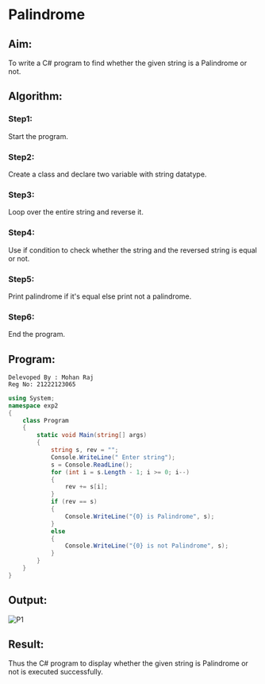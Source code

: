 # Palindrome


## Aim:
To write a C# program to find whether the given string is a Palindrome or not.
## Algorithm:

### Step1: 
Start the program.

### Step2:
Create a class and declare two variable with string datatype.

### Step3:
Loop over the entire string and reverse it.

### Step4: 
Use if condition to check whether the string and the reversed string is equal or not.

### Step5:
Print palindrome if it's equal else print not a palindrome.

### Step6:
End the program.
## Program:
```
Delevoped By : Mohan Raj
Reg No: 21222123065
```
```c#
using System;
namespace exp2
{
    class Program
    {
        static void Main(string[] args)
        {
            string s, rev = "";
            Console.WriteLine(" Enter string");
            s = Console.ReadLine();
            for (int i = s.Length - 1; i >= 0; i--)
            {
                rev += s[i];
            }
            if (rev == s)
            {
                Console.WriteLine("{0} is Palindrome", s);
            }
            else
            {
                Console.WriteLine("{0} is not Palindrome", s);
            }
        }
    }
}
```
## Output:
![P1](https://user-images.githubusercontent.com/94525786/226187726-cba1d8f2-6c62-42a9-b89d-0e716a6b1dfd.png)


## Result:
Thus the C# program to display whether the given string is Palindrome or not is executed successfully.
